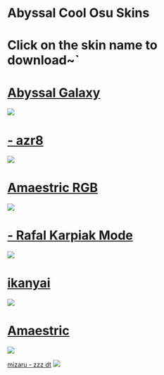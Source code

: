 # Abyssal Cool Osu Skins 

# Click on the skin name to download~`

# [Abyssal Galaxy](https://abyss.s-ul.eu/iTOKO9nK)
![](https://osu.ppy.sh/ss/16066569/e04e)

# [- azr8](https://azer1.s-ul.eu/9Fs7t4oB)
![](https://osu.ppy.sh/ss/16157801/3378)

# [Amaestric RGB](https://abyss.s-ul.eu/SmgMqomF)
![](https://osu.ppy.sh/ss/15632520/5263)

# [- Rafal Karpiak Mode](https://abyss.s-ul.eu/F1HecRNU)
![](https://i.imgur.com/OF9opK0.jpeg)

# [ikanyai](https://mizaruyea.s-ul.eu/adDoFVLv)
![](https://osu.ppy.sh/ss/13386428)

# [Amaestric](https://mizaruyea.s-ul.eu/CO9HlFm8)
![](https://osu.ppy.sh/ss/13386452)

[mizaru - zzz dt](https://mizaruyea.s-ul.eu/1epm0OCA)
![](https://i.imgur.com/IqTqo8R.png)
